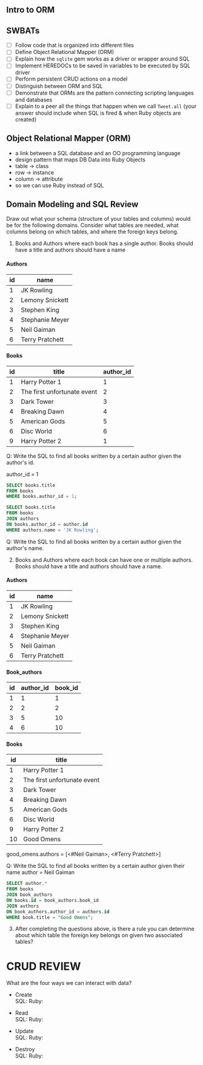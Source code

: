 ## Intro to ORM

## SWBATs

* [ ] Follow code that is organized into different files
* [ ] Define Object Relational Mapper (ORM)
* [ ] Explain how the `sqlite` gem works as a driver or wrapper around SQL
* [ ] Implement HEREDOCs to be saved in variables to be executed by SQL driver
* [ ] Perform persistent CRUD actions on a model
* [ ] Distinguish between ORM and SQL
* [ ] Demonstrate that ORMs are the pattern connecting scripting languages and databases
* [ ] Explain to a peer all the things that happen when we call `Tweet.all` (your answer should include when SQL is fired & when Ruby objects are created)

## Object Relational Mapper (ORM)

* a link between a SQL database and an OO programming language
* design pattern that maps DB Data into Ruby Objects
* table -> class
* row -> instance
* column -> attribute
* so we can use Ruby instead of SQL

## Domain Modeling and SQL Review

Draw out what your schema (structure of your tables and columns) would be for the following domains. Consider what tables are needed, what columns belong on which tables, and where the foreign keys belong.

1. Books and Authors where each book has a single author. Books should have a title and authors should have a name

#### Authors

| id | name            |
|----|-----------------|
| 1  | JK Rowling      | 
| 2  | Lemony Snickett |
| 3  | Stephen King    |
| 4  | Stephanie Meyer |
| 5  | Neil Gaiman     |
| 6  | Terry Pratchett |

#### Books

| id | title                       | author_id |
|----|-----------------------------|-----------|
| 1  | Harry Potter 1              | 1 |
| 2  | The first unfortunate event | 2 |
| 3  | Dark Tower                  | 3 |
| 4  | Breaking Dawn               | 4 |
| 5  | American Gods               | 5 |
| 6  | Disc World                  | 6 |
| 9  | Harry Potter 2              | 1 |



Q: Write the SQL to find all books written by a certain author given the author's id.
 
 author_id = 1

```sql
SELECT books.title
FROM books
WHERE books.author_id = 1;
```

```sql
SELECT books.title
FROM books
JOIN authors
ON books.author_id = author.id
WHERE authors.name = 'JK Rowling';
```

Q: Write the SQL to find all books written by a certain author given the author's name.


2. Books and Authors where each book can have one or multiple authors. Books should have a title and authors should have a name.

#### Authors

| id | name            |
|----|-----------------|
| 1  | JK Rowling      | 
| 2  | Lemony Snickett |
| 3  | Stephen King    |
| 4  | Stephanie Meyer |
| 5  | Neil Gaiman     |
| 6  | Terry Pratchett |


#### Book_authors

| id | author_id | book_id |
|----|-----------|---------|
| 1  | 1         | 1       |
| 2  | 2         | 2       |
| 3  | 5         | 10      |
| 4  | 6         | 10      |


#### Books

| id | title                       | 
|----|-----------------------------|
| 1  | Harry Potter 1              | 
| 2  | The first unfortunate event | 
| 3  | Dark Tower                  | 
| 4  | Breaking Dawn               | 
| 5  | American Gods               | 
| 6  | Disc World                  | 
| 9  | Harry Potter 2              | 
| 10 | Good Omens                  |

good_omens.authors = [<#Neil Gaiman>, <#Terry Pratchett>]

Q: Write the SQL to find all books written by a certain author given their name
author = Neil Gaiman

```sql
SELECT author.*
FROM books
JOIN book_authors
ON books.id = book_authors.book_id
JOIN authors
ON book_authors.author_id = authors.id
WHERE book.title = "Good Omens";
```


3. After completing the questions above, is there a rule you can determine about which table the foreign key belongs on given two associated tables?




# CRUD REVIEW
What are the four ways we can interact with data?

* Create  
SQL: 
Ruby: 


* Read  
SQL: 
Ruby: 


* Update  
SQL: 
Ruby: 


* Destroy  
SQL: 
Ruby: 
